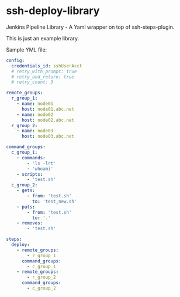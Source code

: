 # ssh-deploy-library

Jenkins Pipeline Library - A Yaml wrapper on top of ssh-steps-plugin.

This is just an example library.


Sample YML file:


```yml
config:
  credentials_id: sshUserAcct
  # retry_with_prompt: true
  # retry_and_return: true
  # retry_count: 3

remote_groups:
  r_group_1:
    - name: node01
      host: node01.abc.net
    - name: node02
      host: node02.abc.net
  r_group_2:
    - name: node03
      host: node03.abc.net

command_groups:
  c_group_1:
    - commands:
        - 'ls -lrt'
        - 'whoami'
    - scripts:
        - 'test.sh'
  c_group_2:
    - gets:
        - from: 'test.sh'
          to: 'test_new.sh'
    - puts:
        - from: 'test.sh'
          to: '.'
    - removes:
        - 'test.sh'

steps:
  deploy:
    - remote_groups:
        - r_group_1
      command_groups:
        - c_group_1
    - remote_groups:
        - r_group_2
      command_groups:
        - c_group_2
```
